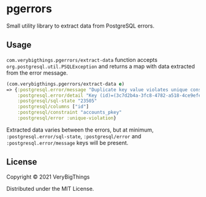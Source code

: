 # pgerrors

Small utility library to extract data from PostgreSQL errors.

## Usage

`com.verybigthings.pgerrors/extract-data` function accepts `org.postgresql.util.PSQLException` and returns a map with data extracted from the error message.

```clojure
(com.verybigthings.pgerrors/extract-data e)
=> {:postgresql.error/message "Duplicate key value violates unique constraint \"accounts_pkey\""
    :postgresql.error/detail "Key (id)=(3c7d2b4a-3fc8-4782-a518-4ce9efef51e7) already exists."
    :postgresql/sql-state "23505"
    :postgresql/columns ["id"]
    :postgresql/constraint "accounts_pkey"
    :postgresql/error :unique-violation}
```

Extracted data varies between the errors, but at minimum, `:postgresql.error/sql-state`, `:postgresql/error` and `:postgresql.error/message` keys will be present.

## License

Copyright © 2021 VeryBigThings

Distributed under the MIT License.
